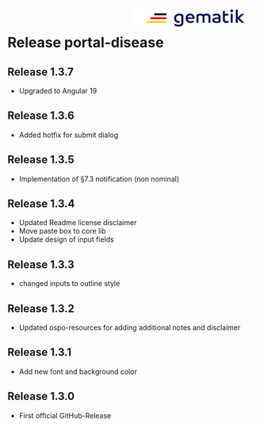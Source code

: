 <img align="right" width="250" height="47" src="./media/Gematik_Logo_Flag.png"/> <br/>    

# Release portal-disease

## Release 1.3.7
- Upgraded to Angular 19

## Release 1.3.6
- Added hotfix for submit dialog

## Release 1.3.5
- Implementation of §7.3 notification (non nominal)

## Release 1.3.4
- Updated Readme license disclaimer
- Move paste box to core lib
- Update design of input fields

## Release 1.3.3
- changed inputs to outline style

## Release 1.3.2
- Updated ospo-resources for adding additional notes and disclaimer

## Release 1.3.1
- Add new font and background color

## Release 1.3.0
- First official GitHub-Release
